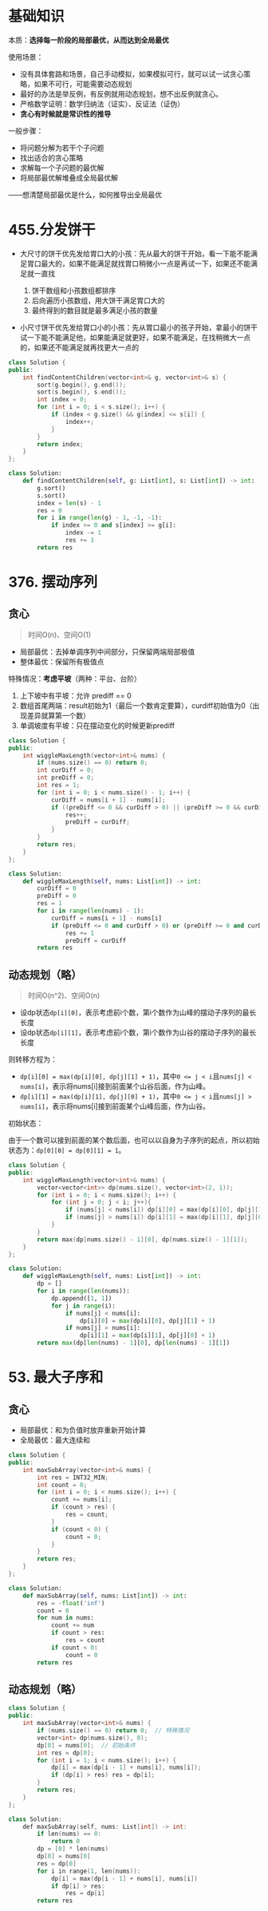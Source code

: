 # 基础知识

本质：**选择每一阶段的局部最优，从而达到全局最优**

使用场景：

- 没有具体套路和场景，自己手动模拟，如果模拟可行，就可以试一试贪心策略，如果不可行，可能需要动态规划
- 最好的办法是举反例，有反例就用动态规划，想不出反例就贪心。
- 严格数学证明：数学归纳法（证实）、反证法（证伪）
- **贪心有时候就是常识性的推导**

一般步骤：

- 将问题分解为若干个子问题
- 找出适合的贪心策略
- 求解每一个子问题的最优解
- 将局部最优解堆叠成全局最优解

——想清楚局部最优是什么，如何推导出全局最优

# 455.分发饼干

- 大尺寸的饼干优先发给胃口大的小孩：先从最大的饼干开始，看一下能不能满足胃口最大的，如果不能满足就找胃口稍微小一点是再试一下，如果还不能满足就一直找
  1. 饼干数组和小孩数组都排序
  2. 后向遍历小孩数组，用大饼干满足胃口大的
  3. 最终得到的数目就是最多满足小孩的数量

- 小尺寸饼干优先发给胃口小的小孩：先从胃口最小的孩子开始，拿最小的饼干试一下能不能满足他，如果能满足就更好，如果不能满足，在找稍微大一点的，如果还不能满足就再找更大一点的

```c++
class Solution {
public:
    int findContentChildren(vector<int>& g, vector<int>& s) {
        sort(g.begin(), g.end());
        sort(s.begin(), s.end());
        int index = 0;
        for (int i = 0; i < s.size(); i++) {
            if (index < g.size() && g[index] <= s[i]) {
                index++;
            }
        }
        return index;
    }
};
```

```python
class Solution:
    def findContentChildren(self, g: List[int], s: List[int]) -> int:
        g.sort()
        s.sort()
        index = len(s) - 1
        res = 0
        for i in range(len(g) - 1, -1, -1):
            if index >= 0 and s[index] >= g[i]:
                index -= 1
                res += 1
        return res
```

# 376. 摆动序列

## 贪心

> 时间O(n)、空间O(1)

- 局部最优：去掉单调序列中间部分，只保留两端局部极值
- 整体最优：保留所有极值点

特殊情况：**考虑平坡**（两种：平台、台阶）

1. 上下坡中有平坡：允许 prediff == 0 
2. 数组首尾两端：result初始为1（最后一个数肯定要算），curdiff初始值为0（出现差异就算第一个数）
3. 单调坡度有平坡：只在摆动变化的时候更新prediff

```c++
class Solution {
public:
    int wiggleMaxLength(vector<int>& nums) {
        if (nums.size() == 0) return 0;
        int curDiff = 0;
        int preDiff = 0;
        int res = 1;
        for (int i = 0; i < nums.size() - 1; i++) {
            curDiff = nums[i + 1] - nums[i];
            if ((preDiff <= 0 && curDiff > 0) || (preDiff >= 0 && curDiff < 0)) {
                res++;
                preDiff = curDiff;
            }
        }
        return res;
    }
};
```

```python
class Solution:
    def wiggleMaxLength(self, nums: List[int]) -> int:
        curDiff = 0
        preDiff = 0
        res = 1
        for i in range(len(nums) - 1):
            curDiff = nums[i + 1] - nums[i]
            if (preDiff <= 0 and curDiff > 0) or (preDiff >= 0 and curDiff < 0):
                res += 1
                preDiff = curDiff
        return res
```

## 动态规划（略）

> 时间O(n^2)、空间O(n)

- 设dp状态`dp[i][0]`，表示考虑前i个数，第i个数作为山峰的摆动子序列的最长长度
- 设dp状态`dp[i][1]`，表示考虑前i个数，第i个数作为山谷的摆动子序列的最长长度

则转移方程为：

- `dp[i][0] = max(dp[i][0], dp[j][1] + 1)`，其中`0 <= j < i`且`nums[j] < nums[i]`，表示将nums[i]接到前面某个山谷后面，作为山峰。
- `dp[i][1] = max(dp[i][1], dp[j][0] + 1)`，其中`0 <= j < i`且`nums[j] > nums[i]`，表示将nums[i]接到前面某个山峰后面，作为山谷。

初始状态：

由于一个数可以接到前面的某个数后面，也可以以自身为子序列的起点，所以初始状态为：`dp[0][0] = dp[0][1] = 1`。

```c++
class Solution {
public:
    int wiggleMaxLength(vector<int>& nums) {
        vector<vector<int>> dp(nums.size(), vector<int>(2, 1));
        for (int i = 0; i < nums.size(); i++) {
            for (int j = 0; j < i; j++){
                if (nums[j] < nums[i]) dp[i][0] = max(dp[i][0], dp[j][1] + 1);
                if (nums[j] > nums[i]) dp[i][1] = max(dp[i][1], dp[j][0] + 1);
            }
        }
        return max(dp[nums.size() - 1][0], dp[nums.size() - 1][1]);
    }
};
```

```python
class Solution:
    def wiggleMaxLength(self, nums: List[int]) -> int:
        dp = []
        for i in range(len(nums)):
            dp.append([1, 1])
            for j in range(i):
                if nums[j] < nums[i]:
                    dp[i][0] = max(dp[i][0], dp[j][1] + 1)
                if nums[j] > nums[i]:
                    dp[i][1] = max(dp[i][1], dp[j][0] + 1)
        return max(dp[len(nums) - 1][0], dp[len(nums) - 1][1])
```

# 53. 最大子序和

## 贪心

- 局部最优：和为负值时放弃重新开始计算
- 全局最优：最大连续和

```c++
class Solution {
public:
    int maxSubArray(vector<int>& nums) {
        int res = INT32_MIN;
        int count = 0;
        for (int i = 0; i < nums.size(); i++) {
            count += nums[i];
            if (count > res) {
                res = count;
            }
            if (count < 0) {
                count = 0;
            }
        }
        return res;
    }
};
```

```python
class Solution:
    def maxSubArray(self, nums: List[int]) -> int:
        res = -float('inf')
        count = 0
        for num in nums:
            count += num
            if count > res:
                res = count
            if count < 0:
                count = 0
        return res
```

## 动态规划（略）

```c++
class Solution {
public:
    int maxSubArray(vector<int>& nums) {
        if (nums.size() == 0) return 0;  // 特殊情况
        vector<int> dp(nums.size(), 0);
        dp[0] = nums[0];  // 初始条件
        int res = dp[0];
        for (int i = 1; i < nums.size(); i++) {
            dp[i] = max(dp[i - 1] + nums[i], nums[i]);
            if (dp[i] > res) res = dp[i];
        }
        return res;
    }
};
```

```c++
class Solution:
    def maxSubArray(self, nums: List[int]) -> int:
        if len(nums) == 0:
            return 0
        dp = [0] * len(nums)
        dp[0] = nums[0]
        res = dp[0]
        for i in range(1, len(nums)):
            dp[i] = max(dp[i - 1] + nums[i], nums[i])
            if dp[i] > res:
                res = dp[i]
        return res
```

